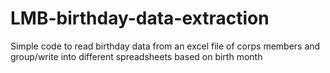 # LMB-birthday-data-extraction
Simple code to read birthday data from an excel file of corps members and group/write into different spreadsheets based on birth month
